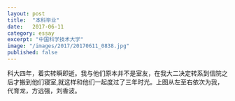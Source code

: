 ```yaml
---
layout: post
title:  "本科毕业"
date:   2017-06-11
category: essay
excerpt: "中国科学技术大学"
image: "/images/2017/20170611_0838.jpg"
published: false
---
```


科大四年，着实转瞬即逝。我与他们原本并不是室友，在我大二决定转系到信院之后才搬到他们寝室,就这样和他们一起度过了三年时光。上图从左至右依次为我，代育龙，方远强，刘香波。

